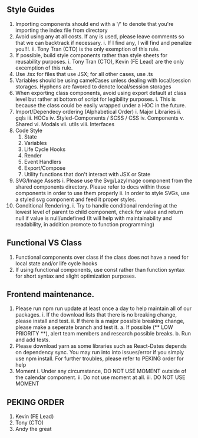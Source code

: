 ## Style Guides

1. Importing components should end with a '/' to denote that you're importing the index file from directory
2. Avoid using any at all costs. If any is used, please leave comments so that we can backtrack if necessary.
    i. If I find any, I will find and penalize you!!!.
    ii. Tony Tran (CTO) is the only exemption of this rule.
3. If possible, build style components rather than style sheets for reusability purposes.
    i. Tony Tran (CTO), Kevin (FE Lead) are the only excemption of this rule.
4. Use .tsx for files that use JSX; for all other cases, use .ts
5. Variables should be using camelCases unless dealing with local/session storages. Hyphens are favored to denote local/session storages
6. When exporting class components, avoid using export default at class level but rather at bottom of script for legibility purposes.
    i. This is because the class could be easily wrapped under a HOC in the future.
7. Import/Dependecy ordering (Alphabetical Order)
    i. Major Libraries
    ii. gqls
    iii. HOCs
    iv. Styled-Components / SCSS / CSS
    iv. Components
    v. Shared 
    vi. Modals
    vii. utils
    viii. Interfaces
8. Code Style
    1. State
    2. Variables
    3. Life Cycle Hooks
    4. Render
    5. Event Handlers
    6. Export/Compose
    7. Utility functions that don't interact with JSX or State
9. SVG/Image Assets
    i. Please use the Svg/LazyImage component from the shared components directory. Please refer to docs within those components in order to use them properly
    ii. In order to style SVGs, use a styled svg component and feed it proper styles.
10. Conditional Rendering. 
    i. Try to handle conditional rendering at the lowest level of parent to child component, check for value and return null if value is null/undefined (It will help with maintainability and readability, in addition promote to function programming)

## Functional VS Class 
1. Functional components over class if the class does not have a need for local state and/or life cycle hooks
2. If using functional components, use const rather than function syntax for short syntax and slight optimization purposes.

## Frontend maintenance. 
1. Please run npm run update at least once a day to help maintain all of our packages.
    i. If the download lists that there is no breaking change, please install and test.
    ii. If there is a major possible breaking change, please make a seperate branch and test it. 
        a. If possible (** LOW PRIORITY **), alert team members and research possible breaks.
        b. Run and add tests.
2. Please download yarn as some libraries such as React-Dates depends on dependency sync. You may run into into issues/error if you simply use npm install. For further troubles, please refer to PEKING order for help
3. Moment
    i. Under any circumstance, DO NOT USE MOMENT outside of the calendar component. 
    ii. Do not use moment at all.
    iii. DO NOT USE MOMENT

## PEKING ORDER
1. Kevin (FE Lead)
2. Tony (CTO)
3. Andy the great